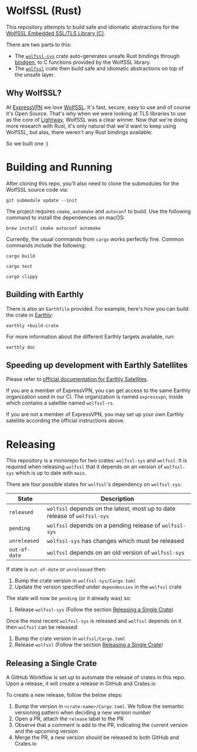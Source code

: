 # WolfSSL (Rust)

This repository attempts to build safe and idiomatic abstractions for the [WolfSSL Embedded SSL/TLS Library (C)][wolfssl-home].

There are two parts to this:

- The [`wolfssl-sys`][] crate auto-generates unsafe Rust bindings through [bindgen], to C functions provided by the WolfSSL library.
- The [`wolfssl`][] crate then build safe and idiomatic abstractions on top of the unsafe layer.

[wolfssl-home]: https://www.wolfssl.com/
[`wolfssl-sys`]: ./wolfssl-sys
[`wolfssl`]: ./wolfssl
[bindgen]: https://github.com/rust-lang/rust-bindgen/

## Why WolfSSL?

At [ExpressVPN](https://www.expressvpn.com) we love [WolfSSL](https://www.wolfssl.com). It's fast, secure, easy to use and of course it's Open Source. That's why when we were looking at TLS libraries to use as the core of [Lightway](https://www.lightway.com), WolfSSL was a clear winner. Now that we're doing more research with Rust, it's only natural that we'd want to keep using WolfSSL, but alas, there weren't any Rust bindings available.

So we built one :)

# Building and Running

After cloning this repo, you'll also need to clone the submodules for the WolfSSL source code via:
```
git submodule update --init
```

The project requires `cmake`, `automake` and `autoconf` to build. Use the following command to install the dependencies on macOS:
```
brew install cmake autoconf automake
```

Currently, the usual commands from `cargo` works perfectly fine. Common commands
include the following:

```
cargo build
```

```
cargo test
```

```
cargo clippy
```

## Building with Earthly
There is also an `Earthfile` provided.  For example, here's how you can build the crate in [Earthly](https://earthly.dev):

```
earthly +build-crate
```

For more information about the different Earthly targets available, run:
```
earthly doc
```
## Speeding up development with Earthly Satellites

Please refer to [official documentation for Earthly Satellites](https://docs.earthly.dev/earthly-cloud/satellites).

If you are a member of ExpressVPN, you can get access to the same Earthly organization used in our CI. The organization is named `expressvpn`, inside which contains a satellite named `wolfssl-rs`.

If you are not a member of ExpressVPN, you may set up your own Earthly satellite according the official instructions above.

# Releasing

This repository is a monorepo for two crates: `wolfssl-sys` and `wolfssl`. It is required when releasing `wolfssl` that it depends on an version of `wolfssl-sys` which is up to date with `main`.

There are four possible states for `wolfssl`'s dependency on `wolfssl-sys`:

| State         | Description                                                               |
|---------------|---------------------------------------------------------------------------|
| `released`    | `wolfssl` depends on the latest, most up to date release of `wolfssl-sys` |
| `pending`     | `wolfssl` depends on a pending release of `wolfssl-sys`                   |
| `unreleased`  | `wolfssl-sys` has changes which must be released                          |
| `out-of-date` | `wolfssl` depends on an old version of `wolfssl-sys`                      |

If state is `out-of-date` or `unreleased` then:

1. Bump the crate version in `wolfssl-sys/Cargo.toml`
1. Update the version specified under `dependencies` in the `wolfssl` crate

The state will now be `pending` (or it already was) so:

1. Release `wolfssl-sys` (Follow the section [Releasing a Single Crate](#releasing-a-single-crate))

Once the most recent `wolfssl-sys` is released and `wolfssl` depends on it then `wolfssl` can be released:

1. Bump the crate version in `wolfssl/Cargo.toml`
1. Release `wolfssl` (Follow the section [Releasing a Single Crate](#releasing-a-single-crate))

## Releasing a Single Crate

A GitHub Workflow is set up to automate the release of crates in this repo. Upon a release, it will create a release in GitHub and Crates.io

To create a new release, follow the below steps:

1. Bump the version in `<crate-name>/Cargo.toml`. We follow the semantic versioning pattern when deciding a new version number
1. Open a PR, attach the `release` label to the PR
1. Observe that a comment is add to the PR, indicating the current version and the upcoming version
1. Merge the PR, a new version should be released to both GitHub and Crates.io
